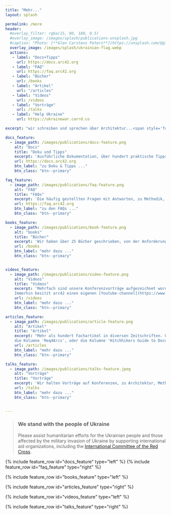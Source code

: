 ```yaml
---
title: "Mehr..."
layout: splash

permalink: /more
header:
  #overlay_filter: rgba(15, 80, 180, 0.5)
  #overlay_image: /images/splash/publications-unsplash.jpg
  #caption: "Photo: [**Glen Carstens Peters**](https://unsplash.com/@glenncarstenspeters)"
  overlay_image: /images/splash/ukrainian-flag.webp
  actions: 
   - label: "Docs+Tipps"
     url: https://docs.arc42.org
   - label: "FAQ"
     url: https://faq.arc42.org
   - label: "Bücher"
     url: /books
   - label: "Artikel"
     url: "/articles"
   - label: "Videos"
     url: /videos  
   - label: "Vorträge"
     url: /talks
   - label: "Help Ukraine"  
     url: https://ukrainewar.carrd.co 

excerpt: "wir schreiben und sprechen über Architektur...<span style='font-size:80px;'>&#128521;</span>"

docs_feature:
  - image_path: /images/publications/docs-feature.png
    alt: "Docs"
    title: "Doku und Tipps"
    excerpt: 'Ausführliche Dokumentation, über hundert praktische Tipps zu arc42. Für Systeme aller Größen und Branchen, für kleine und große Teams, für alle Arten von Werkzeugen.'
    url: https://docs.arc42.org
    btn_label: "zu Doku & Tipps ..."
    btn_class: "btn--primary"

faq_feature:
  - image_path: /images/publications/faq-feature.png
    alt: "FAQ"
    title: "FAQs"
    excerpt: 'Die häufig gestellten Fragen mit Antworten, zu Methodik, den arc42-Abschnitten, Agilität, Tools, Versionierung und weiteren.'
    url: https://faq.arc42.org
    btn_label: "zu den FAQs ..."
    btn_class: "btn--primary"

books_feature:
  - image_path: /images/publications/book-feature.png
    alt: "books"
    title: "Bücher"
    excerpt: 'Wir haben über 25 Bücher geschrieben, von der Anforderungsklärung, Business-Analyse, Architektur, Dokumentation, Verhaltensmuster (Knigge) bis zu Patterns.'
    url: /books
    btn_label: "mehr dazu ..."
    btn_class: "btn--primary"


videos_feature:
  - image_path: /images/publications/video-feature.png
    alt: "Videos"
    title: "Videos"
    excerpt: 'Mehrfach sind unsere Konferenzvorträge aufgezeichnet worden, oder wir haben uns selbst als Produzenten versucht... 
    Immerhin besitzt arc42 einen eigenen [Youtube-channel](https://www.youtube.com/arc42-video/)... '
    url: /videos
    btn_label: "mehr dazu ..."
    btn_class: "btn--primary"

articles_feature:
  - image_path: /images/publications/article-feature.png
    alt: "Artikel"
    title: "Artikel"
    excerpt: "Mehr als hundert Fachartikel in diversen Zeitschriften. Unter anderem unsere mehrjährige Kolumne 'Knigge für Softwarearchitektur', 
    die Kolumne 'Req4Arcs', oder die Kolumne 'Hitchhikers Guide to Documentation'. Viele davon sind online verfügbar."
    url: /articles
    btn_label: "mehr dazu ..."
    btn_class: "btn--primary"

talks_feature:
  - image_path: /images/publications/talks-feature.jpeg
    alt: "Vorträge"
    title: "Vorträge"
    excerpt: 'Wir halten Vorträge auf Konferenzen, zu Architektur, Methodik, Vorgehen, Reviews und weiteren Themen.'
    url: /talks
    btn_label: "mehr dazu ..."
    btn_class: "btn--primary"


---
```


<div class="ua-background" markdown="1">

>### We stand with the people of Ukraine <span class="parent"><span class="ua-text"><i class="fas fa-heart children"></i></span><span class="ua-size children"><i class="fas fa-heart beat heart children"></i></span></span>
>
>Please assist humanitarian efforts for the Ukrainian people and those affected by the military invasion of Ukraine by supporting international aid organizations, including the [International Committee of the Red Cross](https://www.icrc.org/en).

</div>

{% include feature_row id="docs_feature" type="left" %}
{% include feature_row id="faq_feature" type="right" %}

{% include feature_row id="books_feature" type="left" %}

{% include feature_row id="articles_feature" type="right" %}

{% include feature_row id="videos_feature" type="left" %}

{% include feature_row id="talks_feature" type="right" %}



 
